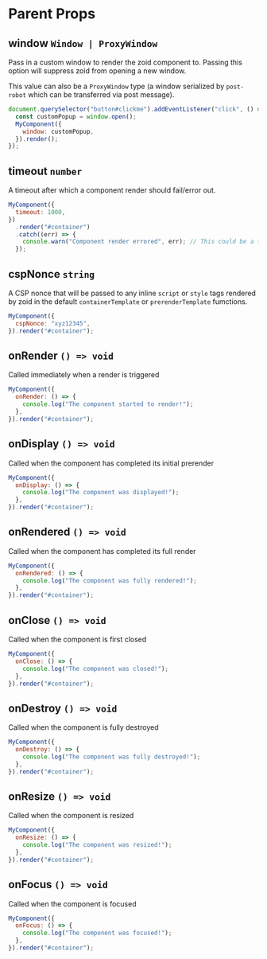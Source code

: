 # Parent Props

## window `Window | ProxyWindow`

Pass in a custom window to render the zoid component to. Passing this option will suppress zoid from opening a new window.

This value can also be a `ProxyWindow` type (a window serialized by `post-robot` which can be transferred via post message).

```javascript
document.querySelector("button#clickme").addEventListener("click", () => {
  const customPopup = window.open();
  MyComponent({
    window: customPopup,
  }).render();
});
```

## timeout `number`

A timeout after which a component render should fail/error out.

```javascript
MyComponent({
  timeout: 1000,
})
  .render("#container")
  .catch((err) => {
    console.warn("Component render errored", err); // This could be a timeout error
  });
```

## cspNonce `string`

A CSP nonce that will be passed to any inline `script` or `style` tags rendered by zoid in the default `containerTemplate` or `prerenderTemplate` fumctions.

```javascript
MyComponent({
  cspNonce: "xyz12345",
}).render("#container");
```

## onRender `() => void`

Called immediately when a render is triggered

```javascript
MyComponent({
  onRender: () => {
    console.log("The component started to render!");
  },
}).render("#container");
```

## onDisplay `() => void`

Called when the component has completed its initial prerender

```javascript
MyComponent({
  onDisplay: () => {
    console.log("The component was displayed!");
  },
}).render("#container");
```

## onRendered `() => void`

Called when the component has completed its full render

```javascript
MyComponent({
  onRendered: () => {
    console.log("The component was fully rendered!");
  },
}).render("#container");
```

## onClose `() => void`

Called when the component is first closed

```javascript
MyComponent({
  onClose: () => {
    console.log("The component was closed!");
  },
}).render("#container");
```

## onDestroy `() => void`

Called when the component is fully destroyed

```javascript
MyComponent({
  onDestroy: () => {
    console.log("The component was fully destroyed!");
  },
}).render("#container");
```

## onResize `() => void`

Called when the component is resized

```javascript
MyComponent({
  onResize: () => {
    console.log("The component was resized!");
  },
}).render("#container");
```

## onFocus `() => void`

Called when the component is focused

```javascript
MyComponent({
  onFocus: () => {
    console.log("The component was focused!");
  },
}).render("#container");
```
